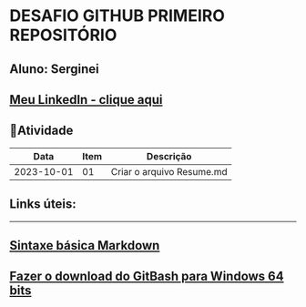 # DESAFIO GITHUB PRIMEIRO REPOSITÓRIO

## Aluno: Serginei
## [Meu LinkedIn - clique aqui](https://www.linkedin.com/in/serginei/)
## 📝Atividade
|Data   | Item | Descrição |
|----------|---------|----------------|
|2023-10-01| 01   | Criar o arquivo Resume.md |

## Links úteis:
--------------------------------------------------------------------------------------
[Sintaxe básica Markdown](https://www.markdownguide.org/basic-syntax)
-------------------------------------------------------------------------------------
[Fazer o download do GitBash para Windows 64 bits](https://git-scm.com/download/win)
-------------------------------------------------------------------------------------
